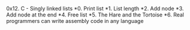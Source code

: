 0x12. C - Singly linked lists
*0. Print list
*1. List length
*2. Add node
*3. Add node at the end
*4. Free list
*5. The Hare and the Tortoise
*6. Real programmers can write assembly code in any language
